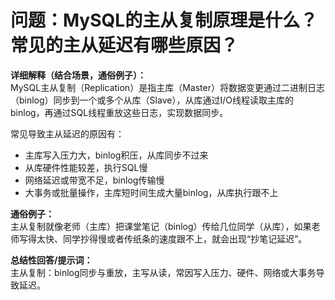 # **问题：MySQL的主从复制原理是什么？常见的主从延迟有哪些原因？**

**详细解释（结合场景，通俗例子）：**  
MySQL主从复制（Replication）是指主库（Master）将数据变更通过二进制日志（binlog）同步到一个或多个从库（Slave），从库通过I/O线程读取主库的binlog，再通过SQL线程重放这些日志，实现数据同步。

常见导致主从延迟的原因有：
- 主库写入压力大，binlog积压，从库同步不过来
- 从库硬件性能较差，执行SQL慢
- 网络延迟或带宽不足，binlog传输慢
- 大事务或批量操作，主库短时间生成大量binlog，从库执行跟不上

**通俗例子：**  
主从复制就像老师（主库）把课堂笔记（binlog）传给几位同学（从库），如果老师写得太快、同学抄得慢或者传纸条的速度跟不上，就会出现“抄笔记延迟”。

**总结性回答/提示词：**  
主从复制：binlog同步与重放，主写从读，常因写入压力、硬件、网络或大事务导致延迟。